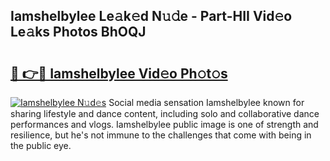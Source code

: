## Iamshelbylee Le𝚊k𝚎d N𝚞𝚍e - Part-HII Vid𝚎o Le𝚊ks Photos BhOQJ

# <h2><a href="http://fbczyrc.evod.top/?m=Iamshelbylee">🔗 👉🔴 Iamshelbylee Vid𝚎o Ph𝚘t𝚘s</a></h2>

[![Iamshelbylee N𝚞d𝚎s](https://i.imgur.com/8V9OHl7.gif)](http://fbczyrc.evod.top/?m=Iamshelbylee)
Social media sensation Iamshelbylee known for sharing lifestyle and dance content, including solo and collaborative dance performances and vlogs. Iamshelbylee public image is one of strength and resilience, but he's not immune to the challenges that come with being in the public eye. 
